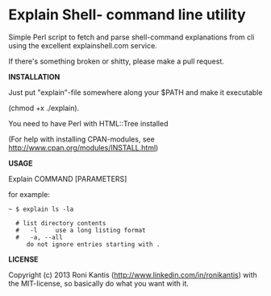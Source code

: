 Explain Shell- command line utility
===============

Simple Perl script to fetch and parse shell-command explanations from cli using the excellent explainshell.com service.

If there's something broken or shitty, please make a pull request.

**INSTALLATION**

Just put "explain"-file somewhere along your $PATH and make it executable

(chmod +x ./explain).

You need to have Perl with HTML::Tree installed 

(For help with installing CPAN-modules, see http://www.cpan.org/modules/INSTALL.html)

**USAGE**

Explain COMMAND [PARAMETERS]

for example:

	~ $ explain ls -la

	  # list directory contents
	  #   -l     use a long listing format
	  #   -a, --all
         do not ignore entries starting with .
         
**LICENSE**

Copyright (c) 2013 Roni Kantis (http://www.linkedin.com/in/ronikantis) with the MIT-license, so basically do what you want with it.